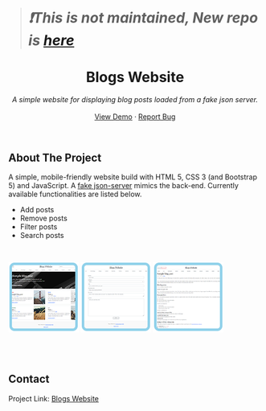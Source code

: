 > # _❗This is not maintained, New repo is [here](https://github.com/thusarasenanayake/blogs-website)_

<p align="center">
  <h1 align="center">Blogs Website</h1>
  <p align="center">
   <em>A simple website for displaying blog posts loaded from a fake json server.</em>
    <br />
    <br />
    <a href="https://thusara-senanayake.github.io/blogs-website/">View Demo</a>
    ·
    <a href="https://github.com/Thusara-Senanayake/blogs-website/issues">Report Bug</a>
  </p>
</p>
<br />

## About The Project

A simple, mobile-friendly website build with HTML 5, CSS 3 (and Bootstrap 5) and JavaScript. A [fake json-server](https://thusara-fake-json-server.herokuapp.com/posts) mimics the back-end. Currently available functionalities are listed below.

- Add posts
- Remove posts
- Filter posts
- Search posts

<br />

[![snap][capture1-sm]][capture1]
[![snap][capture2-sm]][capture2]
[![snap][capture3-sm]][capture3]

<br />
<br />

## Contact

Project Link: [Blogs Website](https://github.com/Thusara-Senanayake/blogs-website)

[capture1-sm]: ./public/img/Capture1-sm.png 'snap'
[capture1]: https://github.com/Thusara-Senanayake/blogs-website/blob/main/public/img/Capture1.png
[capture2-sm]: public/img/Capture2-sm.png 'snap'
[capture2]: https://github.com/Thusara-Senanayake/blogs-website/tree/main/public/img/Capture2.png
[capture3-sm]: public/img/Capture3-sm.png 'snap'
[capture3]: https://github.com/Thusara-Senanayake/blogs-website/tree/public/img/Capture3.png
